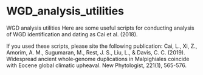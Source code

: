 # WGD_analysis_utilities
WGD analysis utilities
Here are some useful scripts for conducting analysis of WGD identification and dating as Cai et al. (2018).

If you used these scripts, please site the following publication:
  Cai, L., Xi, Z., Amorim, A. M., Sugumaran, M., Rest, J. S., Liu, L., & Davis, C. C. (2019). Widespread ancient whole‐genome duplications in Malpighiales coincide with Eocene global climatic upheaval. New Phytologist, 221(1), 565-576.
